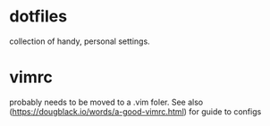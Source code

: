# dotfiles
collection of handy, personal settings.
# vimrc
probably needs to be moved to a .vim foler.  See also (https://dougblack.io/words/a-good-vimrc.html) for guide to configs
